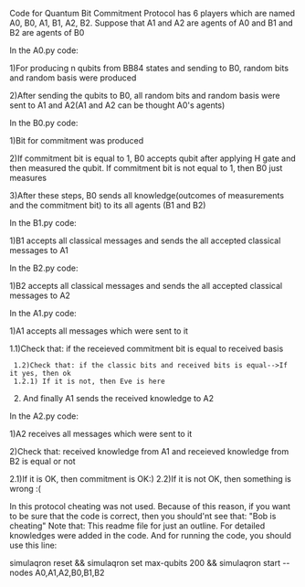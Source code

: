 Code for Quantum Bit Commitment Protocol has 6 players which are named A0, B0, A1, B1, A2, B2.
Suppose that A1 and A2 are agents of A0 and B1 and B2 are agents of B0

In the A0.py code: 

 1)For producing n qubits from BB84 states and sending to B0, random bits and random basis were produced
 
 2)After sending the qubits to B0, all random bits and random basis were sent to A1 and A2(A1 and A2 can be thought A0's agents)
 
In the B0.py code:

 1)Bit for commitment was produced
 
 2)If commitment bit is equal to 1, B0 accepts qubit after applying H gate and then measured the qubit.
   If commitment bit is not equal to 1, then B0 just measures 
   
 3)After these steps, B0 sends all knowledge(outcomes of measurements and the commitment bit) to its all agents (B1 and B2)
 
In the B1.py code:

 1)B1 accepts all classical messages and sends the all accepted classical messages to A1
 
In the B2.py code:

 1)B2 accepts all classical messages and sends the all accepted classical messages to A2 
  
In the A1.py code:

 1)A1 accepts all messages which were sent to it
   
   1.1)Check that: if the receieved commitment bit is equal to received basis
     
     1.2)Check that: if the classic bits and received bits is equal-->If it yes, then ok
     1.2.1) If it is not, then Eve is here
     
 2) And finally A1 sends the received knowledge to A2
 
In the A2.py code:
  
  1)A2 receives all messages which were sent to it
  
  2)Check that: received knowledge from A1 and receieved knowledge from B2 is equal or not
   
   2.1)If it is OK, then commitment is OK:)
   2.2)If it is not OK, then something is wrong :(
   
In this protocol cheating was not used. Because of this reason, if you want to be sure that the code is correct, then you should'nt see that: "Bob is cheating"
Note that: This readme file for just an outline. For detailed knowledges were added in the code.
And for running the code, you should use this line:

simulaqron reset && simulaqron set max-qubits 200 && simulaqron start --nodes A0,A1,A2,B0,B1,B2
        
